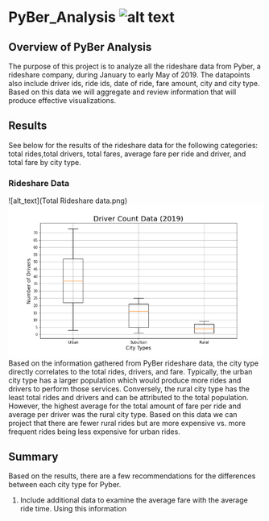 # PyBer_Analysis ![alt text](total_student_count.png)
## Overview of PyBer Analysis
The purpose of this project is to analyze all the rideshare data from Pyber, a rideshare company, during January to early May of 2019. The datapoints also include driver ids, ride ids, date of ride, fare amount, city and city type. Based on this data we will aggregate and review information that will produce effective visualizations.
## Results
See below for the results of the rideshare data for the following categories: total rides,total drivers, total fares, average fare per ride and driver, and total fare by city type.
### Rideshare Data
![alt_text](Total Rideshare data.png)
![alt text](analysis/Fig4.png)
Based on the information gathered from PyBer rideshare data, the city type directly correlates to the total rides, drivers, and fare. Typically, the urban city type has a larger population which would produce more rides and drivers to perform those services. Conversely, the rural city type has the least total rides and drivers and can be attributed to the total population. However, the highest average for the total amount of fare per ride and average per driver was the rural city type. Based on this data we can project that there are fewer rural rides but are more expensive vs. more frequent rides being less expensive for urban rides.

## Summary
Based on the results, there are a few recommendations for the differences between each city type for Pyber. 

1. Include additional data to examine the average fare with the average ride time. Using this information 

